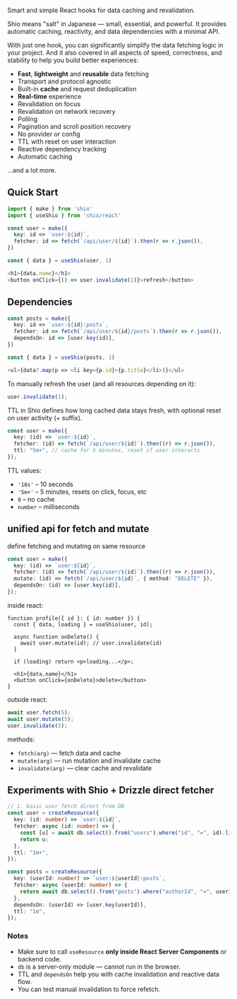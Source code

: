 Smart and simple React hooks for data caching and revalidation.

Shio means "salt" in Japanese — small, essential, and powerful.
It provides automatic caching, reactivity, and data dependencies with a minimal API.

With just one hook, you can significantly simplify the data fetching logic in your project. And it also covered in all aspects of speed, correctness, and stability to help you build better experiences:

- **Fast**, **lightweight** and **reusable** data fetching
- Transport and protocol agnostic
- Built-in **cache** and request deduplication
- **Real-time** experience
- Revalidation on focus
- Revalidation on network recovery
- Polling
- Pagination and scroll position recovery
- No provider or config
- TTL with reset on user interaction
- Reactive dependency tracking
- Automatic caching

...and a lot more.

## Quick Start

```ts
import { make } from 'shio'
import { useShio } from 'shio/react'

const user = make({
  key: id => `user:${id}`,
  fetcher: id => fetch(`/api/user/${id}`).then(r => r.json()),
})

const { data } = useShio(user, 1)

<h1>{data.name}</h1>
<button onClick={() => user.invalidate(1)}>refresh</button>
```

## Dependencies

```ts
const posts = make({
  key: id => `user:${id}:posts`,
  fetcher: id => fetch(`/api/user/${id}/posts`).then(r => r.json()),
  dependsOn: id => [user.key(id)],
})

const { data } = useShio(posts, 1)

<ul>{data?.map(p => <li key={p.id}>{p.title}</li>)}</ul>
```

To manually refresh the user (and all resources depending on it):

```ts
user.invalidate(1);
```

TTL in Shio defines how long cached data stays fresh, with optional reset on user activity (+ suffix).

```ts
const user = make({
  key: (id) => `user:${id}`,
  fetcher: (id) => fetch(`/api/user/${id}`).then((r) => r.json()),
  ttl: "5m+", // cache for 5 minutes, reset if user interacts
});
```

TTL values:

- `'10s'` – 10 seconds
- `'5m+'` – 5 minutes, resets on click, focus, etc
- `0` – no cache
- `number` – milliseconds

## unified api for fetch and mutate

define fetching and mutating on same resource

```ts
const user = make({
  key: (id) => `user:${id}`,
  fetcher: (id) => fetch(`/api/user/${id}`).then((r) => r.json()),
  mutate: (id) => fetch(`/api/user/${id}`, { method: "DELETE" }),
  dependsOn: (id) => [user.key(id)],
});
```

inside react:

```tsx
function profile({ id }: { id: number }) {
  const { data, loading } = useShio(user, id);

  async function onDelete() {
    await user.mutate(id); // user.invalidate(id)
  }

  if (loading) return <p>loading...</p>;

  <h1>{data.name}</h1>
  <button onClick={onDelete}>delete</button>
}
```

outside react:

```ts
await user.fetch(5);
await user.mutate(5);
user.invalidate(5);
```

methods:

- `fetch(arg)` — fetch data and cache
- `mutate(arg)` — run mutation and invalidate cache
- `invalidate(arg)` — clear cache and revalidate

## Experiments with Shio + Drizzle direct fetcher

```ts
// 1. basic user fetch direct from DB
const user = createResource({
  key: (id: number) => `user:${id}`,
  fetcher: async (id: number) => {
    const [u] = await db.select().from("users").where("id", "=", id).limit(1);
    return u;
  },
  ttl: "1m+",
});

const posts = createResource({
  key: (userId: number) => `user:${userId}:posts`,
  fetcher: async (userId: number) => {
    return await db.select().from("posts").where("authorId", "=", userId);
  },
  dependsOn: (userId) => [user.key(userId)],
  ttl: "1m",
});
```

### Notes

- Make sure to call `useResource` **only inside React Server Components** or backend code.
- `db` is a server-only module — cannot run in the browser.
- TTL and `dependsOn` help you with cache invalidation and reactive data flow.
- You can test manual invalidation to force refetch.
